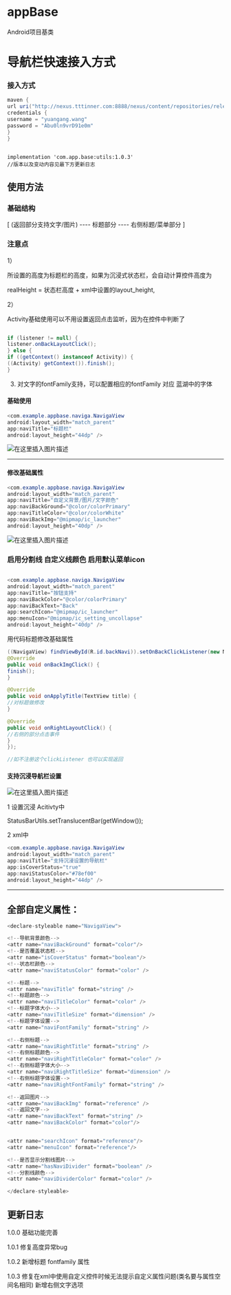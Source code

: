 # appBase
Android项目基类

# 导航栏快速接入方式

### 接入方式

```Java
maven {
url uri("http://nexus.tttinner.com:8888/nexus/content/repositories/releases/")
credentials {
username = "yuangang.wang"
password = "Abu0ln9vrD91e0m"
}
}
```

```

implementation 'com.app.base:utils:1.0.3'
//版本以及变动内容见最下方更新日志

```

## 使用方法


### 基础结构
[ (返回部分支持文字/图片) ---- 标题部分 ---- 右侧标题/菜单部分 ]

### 注意点

1）

所设置的高度为标题栏的高度，如果为沉浸式状态栏，会自动计算控件高度为

realHeight = 状态栏高度 + xml中设置的layout_height,

2）

Activity基础使用可以不用设置返回点击监听，因为在控件中判断了

```Java

if (listener != null) {
listener.onBackLayoutClick();
} else {
if ((getContext() instanceof Activity)) {
((Activity) getContext()).finish();
}


```

3) 对文字的fontFamily支持，可以配置相应的fontFamily 对应 蓝湖中的字体


#### 基础使用

```java
<com.example.appbase.naviga.NavigaView
android:layout_width="match_parent"
app:naviTitle="标题栏"
android:layout_height="44dp" />
```

![在这里插入图片描述](https://img-blog.csdnimg.cn/20200522143520497.png)


----

#### 修改基础属性

```java
<com.example.appbase.naviga.NavigaView
android:layout_width="match_parent"
app:naviTitle="自定义背景/图片/文字颜色"
app:naviBackGround="@color/colorPrimary"
app:naviTitleColor="@color/colorWhite"
app:naviBackImg="@mipmap/ic_launcher"
android:layout_height="40dp" />
```

![在这里插入图片描述](https://img-blog.csdnimg.cn/20200522144212961.png)
### 启用分割线 自定义线颜色 启用默认菜单icon
```java

<com.example.appbase.naviga.NavigaView
android:layout_width="match_parent"
app:naviTitle="按钮支持"
app:naviBackColor="@color/colorPrimary"
app:naviBackText="Back"
app:searchIcon="@mipmap/ic_launcher"
app:menuIcon="@mipmap/ic_setting_uncollapse"
android:layout_height="40dp" />

```

用代码标题修改基础属性

```Java
((NavigaView) findViewById(R.id.backNavi)).setOnBackClickListener(new NavigaView.OnApplyNaviListener() {
@Override
public void onBackImgClick() {
finish();
}

@Override
public void onApplyTitle(TextView title) {
//对标题做修改
}

@Override
public void onRightLayoutClick() {
//右侧的部分点击事件
}
});

//如不注册这个clickListener 也可以实现返回
```


#### 支持沉浸导航栏设置
![在这里插入图片描述](https://img-blog.csdnimg.cn/20200522154134805.png)

1 设置沉浸 Acitivty中

StatusBarUtils.setTranslucentBar(getWindow());

2 xml中

```java
<com.example.appbase.naviga.NavigaView
android:layout_width="match_parent"
app:naviTitle="支持沉浸设置的导航栏"
app:isCoverStatus="true"
app:naviStatusColor="#78ef00"
android:layout_height="44dp" />
```


---


## 全部自定义属性：

```java
<declare-styleable name="NavigaView">

<!--导航背景颜色-->
<attr name="naviBackGround" format="color"/>
<!--是否覆盖状态栏-->
<attr name="isCoverStatus" format="boolean"/>
<!--状态栏颜色-->
<attr name="naviStatusColor" format="color" />

<!--标题-->
<attr name="naviTitle" format="string" />
<!--标题颜色-->
<attr name="naviTitleColor" format="color" />
<!--标题字体大小-->
<attr name="naviTitleSize" format="dimension" />
<!--标题字体设置-->
<attr name="naviFontFamily" format="string" />

<!--右侧标题-->
<attr name="naviRightTitle" format="string" />
<!--右侧标题颜色-->
<attr name="naviRightTitleColor" format="color" />
<!--右侧标题字体大小-->
<attr name="naviRightTitleSize" format="dimension" />
<!--右侧标题字体设置-->
<attr name="naviRightFontFamily" format="string" />

<!--返回图片-->
<attr name="naviBackImg" format="reference" />
<!--返回文字-->
<attr name="naviBackText" format="string" />
<attr name="naviBackColor" format="color"/>


<attr name="searchIcon" format="reference"/>
<attr name="menuIcon" format="reference"/>

<!--是否显示分割线图片-->
<attr name="hasNaviDivider" format="boolean" />
<!--分割线颜色-->
<attr name="naviDividerColor" format="color" />

</declare-styleable>
```


## 更新日志

1.0.0 基础功能完善

1.0.1 修复高度异常bug

1.0.2 新增标题 fontfamily 属性

1.0.3 修复在xml中使用自定义控件时候无法提示自定义属性问题(类名要与属性空间名相同)
新增右侧文字选项
